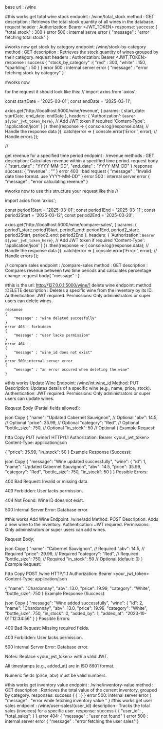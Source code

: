 base url : /wine

#this works
get total wine stock
    endpoint : /wine/total_stock
    method : GET
    description : Retrieves the total stock quantity of all wines in the database.
    request header : Authorization: Bearer <JWT_TOKEN>
    response:
        success:
        {
            "total_stock" : 300
        }
        error 500 : internal serve error
        {
            "message" : "error fetching total stock"
        }


#works now
get stock by category
    endpoint: /wine/stock-by-category
    method : GET
    description : Retrieves the stock quantity of wines grouped by their category.
    request headers : Authorization: Bearer <JWT_TOKEN>
    response :
        success
        {
            "stock_by_category" :{
                "red" : 300,
                "white" : 150,
                "sparkling" : 50
            }
        }
        error 500 : internal server error
        {
            "message" : "error fetching stock by category"
        }





#works now

for the request it should look like this:
//
import axios from 'axios';

const startDate = '2025-03-01';
const endDate = '2025-03-11';

axios.get('http://localhost:5000/wine/revenue', {
    params: {
        start_date: startDate,
        end_date: endDate
    },
    headers: {
        'Authorization': `Bearer ${your_jwt_token_here}`, // Add JWT token if required
        'Content-Type': 'application/json'
    }
})
.then(response => {
    console.log(response.data); // Handle the response data
})
.catch(error => {
    console.error('Error:', error); // Handle errors
});

//

get revenue for a specified time period
    endpoint : /revenue
    methods : GET
    description: Calculates revenue within a specified time period.
    request body
    {
        "start_date" : "YYYY-MM-DD",
        "end_date" : "YYYY-MM-DD"
    }
    response
        success:
        {
            "revenue" : "<float>"
        }
        error 400 : bad request
        {
            "message" : "Invalid date time format. use YYYY-MM-DD"
        }
        error 500 : internal server error
        {
            "message" : "error calculating revenue"
        }







#works now
to use this structure your request like this
//


import axios from 'axios';

const period1Start = '2025-03-01';
const period1End = '2025-03-11';
const period2Start = '2025-03-12';
const period2End = '2025-03-20';

axios.get('http://localhost:5000/wine/compare-sales', {
    params: {
        period1_start: period1Start,
        period1_end: period1End,
        period2_start: period2Start,
        period2_end: period2End
    },
    headers: {
        'Authorization': `Bearer ${your_jwt_token_here}`, // Add JWT token if required
        'Content-Type': 'application/json'
    }
})
.then(response => {
    console.log(response.data); // Handle the response data
})
.catch(error => {
    console.error('Error:', error); // Handle errors
});

//
compare sales
    endpoint : /compare-sales
    method : GET
    description : Compares revenue between two time periods and calculates percentage change.
    request body{
        "message" : 
    }

#this is the url: http://127.0.0.1:5000/wine/1
delete wine
    endpoint: 
    method :DELETE
    description : Deletes a specific wine from the inventory by its ID.
    Authentication: JWT required.
    Permissions: Only administrators or super users can delete wines.

    repsonse
    {
        "message" : "wine deleted succesfully"
    }
    error 403 : forbidden
    {
        "message" : "user lacks permission"
    }
    error 404 : 
    {
        "message" : "wine_id does not exist"
    }
    error 500:internal server error
    {
        "message" : "an error occured when deleting the wine"
    }

#this works
Update Wine
Endpoint: /wine/<int:wine_id>
Method: PUT
Description: Updates details of a specific wine (e.g., name, price, stock).
Authentication: JWT required.
Permissions: Only administrators or super users can update wines.

Request Body (Partial fields allowed):

json
Copy
{
  "name": "Updated Cabernet Sauvignon",  // Optional
  "abv": 14.5,                          // Optional
  "price": 35.99,                       // Optional
  "category": "Red",                    // Optional
  "bottle_size": 750,                   // Optional
  "in_stock": 50                        // Optional
}
Example Request:

http
Copy
PUT /wine/1 HTTP/1.1
Authorization: Bearer <your_jwt_token>
Content-Type: application/json

{
  "price": 35.99,
  "in_stock": 50
}
Example Response (Success):

json
Copy
{
  "message": "Wine updated successfully",
  "wine": {
    "id": 1,
    "name": "Updated Cabernet Sauvignon",
    "abv": 14.5,
    "price": 35.99,
    "category": "Red",
    "bottle_size": 750,
    "in_stock": 50
  }
}
Possible Errors:

400 Bad Request: Invalid or missing data.

403 Forbidden: User lacks permission.

404 Not Found: Wine ID does not exist.

500 Internal Server Error: Database error.


#this works
Add Wine
Endpoint: /wine/add
Method: POST
Description: Adds a new wine to the inventory.
Authentication: JWT required.
Permissions: Only administrators or super users can add wines.

Request Body:

json
Copy
{
  "name": "Cabernet Sauvignon",  // Required
  "abv": 14.5,                   // Required
  "price": 29.99,                // Required
  "category": "Red",             // Required
  "bottle_size": 750,            // Required
  "in_stock": 50                 // Optional (default: 0)
}
Example Request:

http
Copy
POST /wine HTTP/1.1
Authorization: Bearer <your_jwt_token>
Content-Type: application/json

{
  "name": "Chardonnay",
  "abv": 13.0,
  "price": 19.99,
  "category": "White",
  "bottle_size": 750
}
Example Response (Success):

json
Copy
{
  "message": "Wine added successfully",
  "wine": {
    "id": 2,
    "name": "Chardonnay",
    "abv": 13.0,
    "price": 19.99,
    "category": "White",
    "bottle_size": 750,
    "in_stock": 0,
    "added_by": 1,
    "added_at": "2023-10-01T12:34:56"
  }
}
Possible Errors:

400 Bad Request: Missing required fields.

403 Forbidden: User lacks permission.

500 Internal Server Error: Database error.

Notes:
Replace <your_jwt_token> with a valid JWT.

All timestamps (e.g., added_at) are in ISO 8601 format.

Numeric fields (price, abv) must be valid numbers.

#this works
get inventory value
    endpoint : /wine/inventory-value
    method : GET
    description : Retrieves the total value of the current inventory, grouped by category.
    responses:
        success
        {
            {<category> : <value>}
        }
        error 500: internal server error
        {
            "message" : "error while fetching inventory value "
        }
#this works
get user sales
    endpoint : /wine/user-sales/{user_id}
    description : Tracks the total sales (invoices) for a specific user.
    response:
        success
        {
            { "user_id": <int>, "total_sales": <float> }
        }
        error 404:
        {
            "message" : "user not found"
        }
        error 500 : internal server error
        {
            "message" : "error fetching the user sales"
        }

